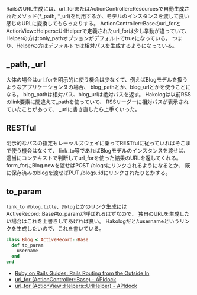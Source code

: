 RailsのURL生成には、url_forまたはActionController::Resourcesで自動生成されたメソッド(*_path, *_url)を利用するか、モデルのインスタンスを渡して良い感じのURLに変換してもらったりする。
ActionController::Baseのurl_forとActionView::Helpers::UrlHelperで定義されたurl_forは少し挙動が違っていて、
Helperの方は:only_pathオプションがデフォルトでtrueになっている。
つまり、Helperの方はデフォルトでは相対パスを生成するようになっている。

## _path, _url
大体の場合はurl_forを明示的に使う機会は少なくて、例えばBlogモデルを扱うようなアプリケーションヌの場合、
blog_pathとか、blog_urlとかを使うことになる。
blog_pathは相対パス、blog_urlは絶対パスを返す。
Hakologは以前RSSのlink要素に間違えて_pathを使っていて、
RSSリーダーに相対パスが表示されていたことがあって、
_urlに書き直したら上手くいった。

## RESTful
明示的なパスの指定もレーッルズウェイに乗ってRESTfulに従っていればそこまで使う機会はなくて、
link_to等であればBlogモデルのインスタンスを渡せば、
適当にコンテキストで判断してurl_forを使った結果のURLを返してくれる。
form_forにBlog.newを渡せばPOST /blogsにリンクされるようになるとか、
既に保存済みのblogを渡せばPUT /blogs.:idにリンクされたりとかする。

## to_param
```link_to @blog.title, @blog```とかのリンク生成にはActiveRecord::Base#to_paramが呼ばれるはずなので、
独自のURLを生成したい場合はこれを上書きしてあげれば良い。
Hakologだと/:usernameというリンクを生成したいので、これを書いている。

```ruby
class Blog < ActiveRecord::Base
  def to_param
    username
  end
end
```

* [Ruby on Rails Guides: Rails Routing from the Outside In](http://guides.rubyonrails.org/routing.html)
* [url_for (ActionController::Base) - APIdock](http://apidock.com/rails/ActionController/Base/url_for)
* [url_for (ActionView::Helpers::UrlHelper) - APIdock](http://apidock.com/rails/ActionView/Helpers/UrlHelper/url_for)